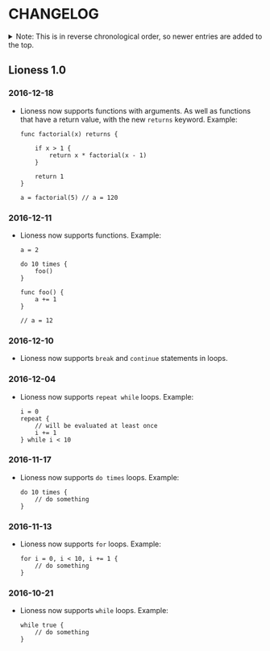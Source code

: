 CHANGELOG
=========

<details>
<summary>Note: This is in reverse chronological order, so newer entries are added to the top.</summary>

| Contents                   |
| :------------------------- |
| [Lioness 1.0](#lioness-10) |

</details>


Lioness 1.0
-----------

### 2016-12-18

* Lioness now supports functions with arguments. As well as functions that have a return value, with the new ```returns``` keyword. Example:

	```lioness
	func factorial(x) returns {
	
		if x > 1 {
			return x * factorial(x - 1)
		}
	
		return 1
	}
	
	a = factorial(5) // a = 120

	```
		
### 2016-12-11

* Lioness now supports functions. Example:

	```lioness
	a = 2

	do 10 times {
		foo()
	}

	func foo() {
		a += 1
	}

	// a = 12
	```
	
### 2016-12-10

* Lioness now supports ```break``` and ```continue``` statements in loops. 
    
### 2016-12-04

* Lioness now supports ```repeat while``` loops. Example:

	```lioness
	i = 0
	repeat {
		// will be evaluated at least once
		i += 1
	} while i < 10
	```
    
### 2016-11-17

* Lioness now supports ```do times``` loops. Example:

	```lioness
	do 10 times {
		// do something
	}
	```
    
### 2016-11-13

* Lioness now supports ```for``` loops. Example:

	```lioness
	for i = 0, i < 10, i += 1 {
		// do something
	}
	```

### 2016-10-21

* Lioness now supports ```while``` loops. Example:

	```lioness
	while true {
		// do something
	}
	```




